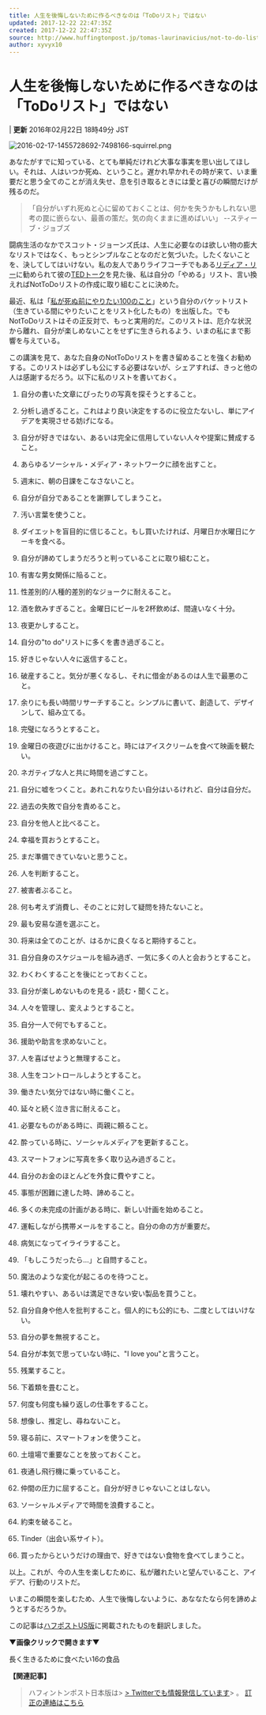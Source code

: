 ```yaml
---
title: 人生を後悔しないために作るべきなのは「ToDoリスト」ではない
updated: 2017-12-22 22:47:35Z
created: 2017-12-22 22:47:35Z
source: http://www.huffingtonpost.jp/tomas-laurinavicius/not-to-do-list_b_9287954.html
author: xyvyx10
---
```


# 人生を後悔しないために作るべきなのは「ToDoリスト」ではない

|   **更新** 2016年02月22日 18時49分 JST

![2016-02-17-1455728692-7498166-squirrel.png](../_resources/2016-02-17-1455728692-7498166-squirrel.png)

あなたがすでに知っている、とても単純だけれど大事な事実を思い出してほしい。それは、人はいつか死ぬ、ということ。遅かれ早かれその時が来て、いま重要だと思う全てのことが消え失せ、息を引き取るときには愛と喜びの瞬間だけが残るのだ。

> 「自分がいずれ死ぬと心に留めておくことは、何かを失うかもしれない思考の罠に嵌らない、最善の策だ。気の向くままに進めばいい」 --スティーブ・ジョブズ

闘病生活のなかでスコット・ジョーンズ氏は、人生に必要なのは欲しい物の膨大なリストではなく、もっとシンプルなことなのだと気づいた。したくないことを、決してしてはいけない。私の友人でありライフコーチでもある[リディア・リー](http://screwthecubicle.com/)に勧められて彼の[TEDトーク](https://www.youtube.com/watch?v=9o5jAaZn2p0)を見た後、私は自分の「やめる」リスト、言い換えればNotToDoリストの作成に取り組むことに決めた。

最近、私は「[私が死ぬ前にやりたい100のこと](http://tomaslau.com/bucket-list/)」という自分のバケットリスト（生きている間にやりたいことをリスト化したもの）を出版した。でもNotToDoリストはその正反対で、もっと実用的だ。このリストは、厄介な状況から離れ、自分が楽しめないことをせずに生きられるよう、いまの私にまで影響を与えている。

この講演を見て、あなた自身のNotToDoリストを書き留めることを強くお勧めする。このリストは必ずしも公にする必要はないが、シェアすれば、きっと他の人は感謝するだろう。以下に私のリストを書いておく。

1. 自分の書いた文章にぴったりの写真を探そうとすること。

2. 分析し過ぎること。これはより良い決定をするのに役立たないし、単にアイデアを実現させる妨げになる。

3. 自分が好きではない、あるいは完全に信用していない人々や提案に賛成すること。

4. あらゆるソーシャル・メディア・ネットワークに顔を出すこと。

5. 週末に、朝の日課をこなさないこと。

6. 自分が自分であることを謝罪してしまうこと。

7. 汚い言葉を使うこと。

8. ダイエットを盲目的に信じること。もし買いたければ、月曜日か水曜日にケーキを食べる。

9. 自分が諦めてしまうだろうと判っていることに取り組むこと。

10. 有害な男女関係に陥ること。

11. 性差別的/人種的差別的なジョークに耐えること。

12. 酒を飲みすぎること。金曜日にビールを2杯飲めば、間違いなく十分。

13. 夜更かしすること。

14. 自分の"to do"リストに多くを書き過ぎること。

15. 好きじゃない人々に返信すること。

16. 破産すること。気分が悪くなるし、それに借金があるのは人生で最悪のこと。

17. 余りにも長い時間リサーチすること。シンプルに書いて、創造して、デザインして、組み立てる。

18. 完璧になろうとすること。

19. 金曜日の夜遊びに出かけること。時にはアイスクリームを食べて映画を観たい。

20. ネガティブな人と共に時間を過ごすこと。

21. 自分に嘘をつくこと。あれこれなりたい自分はいるけれど、自分は自分だ。

22. 過去の失敗で自分を責めること。

23. 自分を他人と比べること。

24. 幸福を買おうとすること。

25. まだ準備できていないと思うこと。

26. 人を判断すること。

27. 被害者ぶること。

28. 何も考えず消費し、そのことに対して疑問を持たないこと。

29. 最も安易な道を選ぶこと。

30. 将来は全てのことが、はるかに良くなると期待すること。

31. 自分自身のスケジュールを組み過ぎ、一気に多くの人と会おうとすること。

32. わくわくすることを後にとっておくこと。

33. 自分が楽しめないものを見る・読む・聞くこと。

34. 人々を管理し、変えようとすること。

35. 自分一人で何でもすること。

36. 援助や助言を求めないこと。

37. 人を喜ばせようと無理すること。

38. 人生をコントロールしようとすること。

39. 働きたい気分ではない時に働くこと。

40. 延々と続く泣き言に耐えること。

41. 必要なものがある時に、両親に頼ること。

42. 酔っている時に、ソーシャルメディアを更新すること。

43. スマートフォンに写真を多く取り込み過ぎること。

44. 自分のお金のほとんどを外食に費やすこと。

45. 事態が困難に達した時、諦めること。

46. 多くの未完成の計画がある時に、新しい計画を始めること。

47. 運転しながら携帯メールをすること。自分の命の方が重要だ。

48. 病気になってイライラすること。

49. 「もしこうだったら…」と自問すること。

50. 魔法のような変化が起こるのを待つこと。

51. 壊れやすい、あるいは満足できない安い製品を買うこと。

52. 自分自身や他人を批判すること。個人的にも公的にも、二度としてはいけない。

53. 自分の夢を無視すること。

54. 自分が本気で思っていない時に、"I love you"と言うこと。

55. 残業すること。

56. 下着類を畳むこと。

57. 何度も何度も繰り返しの仕事をすること。

58. 想像し、推定し、尋ねないこと。

59. 寝る前に、スマートフォンを使うこと。

60. 土壇場で重要なことを放っておくこと。

61. 夜通し飛行機に乗っていること。

62. 仲間の圧力に屈すること。自分が好きじゃないことはしない。

63. ソーシャルメディアで時間を浪費すること。

64. 約束を破ること。

65. Tinder（出会い系サイト）。

66. 買ったからというだけの理由で、好きではない食物を食べてしまうこと。

以上。これが、今の人生を楽しむために、私が離れたいと望んでいること、アイデア、行動のリストだ。

いまこの瞬間を楽しむため、人生で後悔しないように、あななたなら何を諦めようとするだろうか。

この記事は[ハフポストUS版](http://www.huffingtonpost.com/tomas-laurinavicius/what-you-really-need-is-a-fck-it-list_b_9252508.html)に掲載されたものを翻訳しました。

**▼画像クリックで開きます▼**

長く生きるために食べたい16の食品

**【関連記事】**
> ハフィントンポスト日本版は> [> Twitterでも情報発信しています](https://twitter.com/HuffPostJapan)> 。
 [訂正の連絡はこちら]()